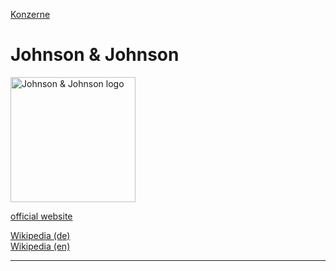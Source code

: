 [Konzerne](../konzerne.html)   

# Johnson & Johnson

<img src="https://upload.wikimedia.org/wikipedia/commons/e/e9/Johnson%26Johnson_Logo.svg" height="200" alt="Johnson & Johnson logo">

[official website](http://www.jnj.com/)

[Wikipedia (de)](https://de.wikipedia.org/wiki/Johnson_%26_Johnson)   
[Wikipedia (en)](https://en.wikipedia.org/wiki/Johnson_%26_Johnson)

---

